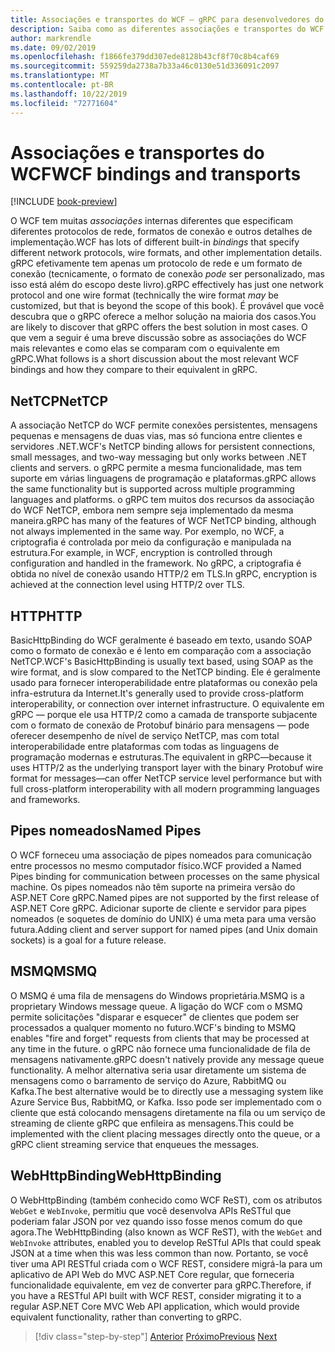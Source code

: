 ```yaml
---
title: Associações e transportes do WCF – gRPC para desenvolvedores do WCF
description: Saiba como as diferentes associações e transportes do WCF se comparam ao gRPC.
author: markrendle
ms.date: 09/02/2019
ms.openlocfilehash: f1866fe379dd307ede8128b43cf8f70c8b4caf69
ms.sourcegitcommit: 559259da2738a7b33a46c0130e51d336091c2097
ms.translationtype: MT
ms.contentlocale: pt-BR
ms.lasthandoff: 10/22/2019
ms.locfileid: "72771604"
---
```

# <a name="wcf-bindings-and-transports"></a><span data-ttu-id="04986-103">Associações e transportes do WCF</span><span class="sxs-lookup"><span data-stu-id="04986-103">WCF bindings and transports</span></span>

[!INCLUDE [book-preview](../../../includes/book-preview.md)]

<span data-ttu-id="04986-104">O WCF tem muitas *associações* internas diferentes que especificam diferentes protocolos de rede, formatos de conexão e outros detalhes de implementação.</span><span class="sxs-lookup"><span data-stu-id="04986-104">WCF has lots of different built-in *bindings* that specify different network protocols, wire formats, and other implementation details.</span></span> <span data-ttu-id="04986-105">gRPC efetivamente tem apenas um protocolo de rede e um formato de conexão (tecnicamente, o formato de conexão *pode* ser personalizado, mas isso está além do escopo deste livro).</span><span class="sxs-lookup"><span data-stu-id="04986-105">gRPC effectively has just one network protocol and one wire format (technically the wire format *may* be customized, but that is beyond the scope of this book).</span></span> <span data-ttu-id="04986-106">É provável que você descubra que o gRPC oferece a melhor solução na maioria dos casos.</span><span class="sxs-lookup"><span data-stu-id="04986-106">You are likely to discover that gRPC offers the best solution in most cases.</span></span> <span data-ttu-id="04986-107">O que vem a seguir é uma breve discussão sobre as associações do WCF mais relevantes e como elas se comparam com o equivalente em gRPC.</span><span class="sxs-lookup"><span data-stu-id="04986-107">What follows is a short discussion about the most relevant WCF bindings and how they compare to their equivalent in gRPC.</span></span>

## <a name="nettcp"></a><span data-ttu-id="04986-108">NetTCP</span><span class="sxs-lookup"><span data-stu-id="04986-108">NetTCP</span></span>

<span data-ttu-id="04986-109">A associação NetTCP do WCF permite conexões persistentes, mensagens pequenas e mensagens de duas vias, mas só funciona entre clientes e servidores .NET.</span><span class="sxs-lookup"><span data-stu-id="04986-109">WCF's NetTCP binding allows for persistent connections, small messages, and two-way messaging but only works between .NET clients and servers.</span></span> <span data-ttu-id="04986-110">o gRPC permite a mesma funcionalidade, mas tem suporte em várias linguagens de programação e plataformas.</span><span class="sxs-lookup"><span data-stu-id="04986-110">gRPC allows the same functionality but is supported across multiple programming languages and platforms.</span></span> <span data-ttu-id="04986-111">o gRPC tem muitos dos recursos da associação do WCF NetTCP, embora nem sempre seja implementado da mesma maneira.</span><span class="sxs-lookup"><span data-stu-id="04986-111">gRPC has many of the features of WCF NetTCP binding, although not always implemented in the same way.</span></span> <span data-ttu-id="04986-112">Por exemplo, no WCF, a criptografia é controlada por meio da configuração e manipulada na estrutura.</span><span class="sxs-lookup"><span data-stu-id="04986-112">For example, in WCF, encryption is controlled through configuration and handled in the framework.</span></span> <span data-ttu-id="04986-113">No gRPC, a criptografia é obtida no nível de conexão usando HTTP/2 em TLS.</span><span class="sxs-lookup"><span data-stu-id="04986-113">In gRPC, encryption is achieved at the connection level using HTTP/2 over TLS.</span></span>

## <a name="http"></a><span data-ttu-id="04986-114">HTTP</span><span class="sxs-lookup"><span data-stu-id="04986-114">HTTP</span></span>

<span data-ttu-id="04986-115">BasicHttpBinding do WCF geralmente é baseado em texto, usando SOAP como o formato de conexão e é lento em comparação com a associação NetTCP.</span><span class="sxs-lookup"><span data-stu-id="04986-115">WCF's BasicHttpBinding is usually text based, using SOAP as the wire format, and is slow compared to the NetTCP binding.</span></span> <span data-ttu-id="04986-116">Ele é geralmente usado para fornecer interoperabilidade entre plataformas ou conexão pela infra-estrutura da Internet.</span><span class="sxs-lookup"><span data-stu-id="04986-116">It's generally used to provide cross-platform interoperability, or connection over internet infrastructure.</span></span> <span data-ttu-id="04986-117">O equivalente em gRPC — porque ele usa HTTP/2 como a camada de transporte subjacente com o formato de conexão de Protobuf binário para mensagens — pode oferecer desempenho de nível de serviço NetTCP, mas com total interoperabilidade entre plataformas com todas as linguagens de programação modernas e estruturas.</span><span class="sxs-lookup"><span data-stu-id="04986-117">The equivalent in gRPC—because it uses HTTP/2 as the underlying transport layer with the binary Protobuf wire format for messages—can offer NetTCP service level performance but with full cross-platform interoperability with all modern programming languages and frameworks.</span></span>

## <a name="named-pipes"></a><span data-ttu-id="04986-118">Pipes nomeados</span><span class="sxs-lookup"><span data-stu-id="04986-118">Named Pipes</span></span>

<span data-ttu-id="04986-119">O WCF forneceu uma associação de pipes nomeados para comunicação entre processos no mesmo computador físico.</span><span class="sxs-lookup"><span data-stu-id="04986-119">WCF provided a Named Pipes binding for communication between processes on the same physical machine.</span></span> <span data-ttu-id="04986-120">Os pipes nomeados não têm suporte na primeira versão do ASP.NET Core gRPC.</span><span class="sxs-lookup"><span data-stu-id="04986-120">Named pipes are not supported by the first release of ASP.NET Core gRPC.</span></span> <span data-ttu-id="04986-121">Adicionar suporte de cliente e servidor para pipes nomeados (e soquetes de domínio do UNIX) é uma meta para uma versão futura.</span><span class="sxs-lookup"><span data-stu-id="04986-121">Adding client and server support for named pipes (and Unix domain sockets) is a goal for a future release.</span></span>

## <a name="msmq"></a><span data-ttu-id="04986-122">MSMQ</span><span class="sxs-lookup"><span data-stu-id="04986-122">MSMQ</span></span>

<span data-ttu-id="04986-123">O MSMQ é uma fila de mensagens do Windows proprietária.</span><span class="sxs-lookup"><span data-stu-id="04986-123">MSMQ is a proprietary Windows message queue.</span></span> <span data-ttu-id="04986-124">A ligação do WCF com o MSMQ permite solicitações "disparar e esquecer" de clientes que podem ser processados a qualquer momento no futuro.</span><span class="sxs-lookup"><span data-stu-id="04986-124">WCF's binding to MSMQ enables "fire and forget" requests from clients that may be processed at any time in the future.</span></span> <span data-ttu-id="04986-125">o gRPC não fornece uma funcionalidade de fila de mensagens nativamente.</span><span class="sxs-lookup"><span data-stu-id="04986-125">gRPC doesn't natively provide any message queue functionality.</span></span> <span data-ttu-id="04986-126">A melhor alternativa seria usar diretamente um sistema de mensagens como o barramento de serviço do Azure, RabbitMQ ou Kafka.</span><span class="sxs-lookup"><span data-stu-id="04986-126">The best alternative would be to directly use a messaging system like Azure Service Bus, RabbitMQ, or Kafka.</span></span> <span data-ttu-id="04986-127">Isso pode ser implementado com o cliente que está colocando mensagens diretamente na fila ou um serviço de streaming de cliente gRPC que enfileira as mensagens.</span><span class="sxs-lookup"><span data-stu-id="04986-127">This could be implemented with the client placing messages directly onto the queue, or a gRPC client streaming service that enqueues the messages.</span></span>

## <a name="webhttpbinding"></a><span data-ttu-id="04986-128">WebHttpBinding</span><span class="sxs-lookup"><span data-stu-id="04986-128">WebHttpBinding</span></span>

<span data-ttu-id="04986-129">O WebHttpBinding (também conhecido como WCF ReST), com os atributos `WebGet` e `WebInvoke`, permitiu que você desenvolva APIs ReSTful que poderiam falar JSON por vez quando isso fosse menos comum do que agora.</span><span class="sxs-lookup"><span data-stu-id="04986-129">The WebHttpBinding (also known as WCF ReST), with the `WebGet` and `WebInvoke` attributes, enabled you to develop ReSTful APIs that could speak JSON at a time when this was less common than now.</span></span> <span data-ttu-id="04986-130">Portanto, se você tiver uma API RESTful criada com o WCF REST, considere migrá-la para um aplicativo de API Web do MVC ASP.NET Core regular, que forneceria funcionalidade equivalente, em vez de converter para gRPC.</span><span class="sxs-lookup"><span data-stu-id="04986-130">Therefore, if you have a RESTful API built with WCF REST, consider migrating it to a regular ASP.NET Core MVC Web API application, which would provide equivalent functionality, rather than converting to gRPC.</span></span>

>[!div class="step-by-step"]
><span data-ttu-id="04986-131">[Anterior](wcf-endpoints-grpc-methods.md)
>[Próximo](rpc-types.md)</span><span class="sxs-lookup"><span data-stu-id="04986-131">[Previous](wcf-endpoints-grpc-methods.md)
[Next](rpc-types.md)</span></span>
